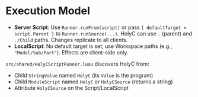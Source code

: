 # Execution Model

- **Server Script**: Use `Runner.runFrom(script)` or pass `{ defaultTarget = script.Parent }` to `Runner.runSource(...)`. HolyC can use `.` (parent) and `./Child` paths. Changes replicate to all clients.
- **LocalScript**: No default target is set; use Workspace paths (e.g., `"Model/Sub/Part"`). Effects are client-side only.

`src/shared/HolyCScriptRunner.luau` discovers HolyC from:
- Child `StringValue` named `HolyC` (its `Value` is the program)
- Child `ModuleScript` named `HolyC` or `HolyCSource` (returns a string)
- Attribute `HolyCSource` on the Script/LocalScript
